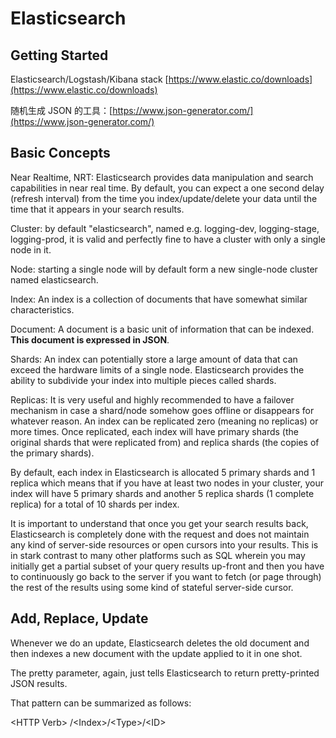 # Elasticsearch

## Getting Started

Elasticsearch/Logstash/Kibana stack [https://www.elastic.co/downloads](https://www.elastic.co/downloads)

随机生成 JSON 的工具：[https://www.json-generator.com/](https://www.json-generator.com/)

## Basic Concepts

Near Realtime, NRT: Elasticsearch provides data manipulation and search capabilities in near real time. By default, you can expect a one second delay \(refresh interval\) from the time you index/update/delete your data until the time that it appears in your search results.

Cluster: by default "elasticsearch", named e.g. logging-dev, logging-stage, logging-prod, it is valid and perfectly fine to have a cluster with only a single node in it.

Node: starting a single node will by default form a new single-node cluster named elasticsearch.

Index: An index is a collection of documents that have somewhat similar characteristics.

Document: A document is a basic unit of information that can be indexed. **This document is expressed in JSON**.

Shards: An index can potentially store a large amount of data that can exceed the hardware limits of a single node. Elasticsearch provides the ability to subdivide your index into multiple pieces called shards.

Replicas: It is very useful and highly recommended to have a failover mechanism in case a shard/node somehow goes offline or disappears for whatever reason. An index can be replicated zero \(meaning no replicas\) or more times. Once replicated, each index will have primary shards \(the original shards that were replicated from\) and replica shards \(the copies of the primary shards\).

By default, each index in Elasticsearch is allocated 5 primary shards and 1 replica which means that if you have at least two nodes in your cluster, your index will have 5 primary shards and another 5 replica shards \(1 complete replica\) for a total of 10 shards per index.

It is important to understand that once you get your search results back, Elasticsearch is completely done with the request and does not maintain any kind of server-side resources or open cursors into your results. This is in stark contrast to many other platforms such as SQL wherein you may initially get a partial subset of your query results up-front and then you have to continuously go back to the server if you want to fetch \(or page through\) the rest of the results using some kind of stateful server-side cursor.

## Add, Replace, Update

Whenever we do an update, Elasticsearch deletes the old document and then indexes a new document with the update applied to it in one shot.

The pretty parameter, again, just tells Elasticsearch to return pretty-printed JSON results.

That pattern can be summarized as follows:

&lt;HTTP Verb&gt; /&lt;Index&gt;/&lt;Type&gt;/&lt;ID&gt;

